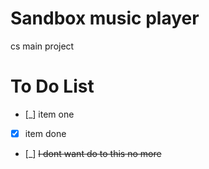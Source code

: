 # Sandbox music player 
cs main project 

# To Do List
- [_] item one
- [x] item done 
- [_] <del> I dont want do to this no more <del>

